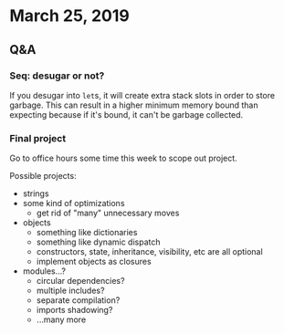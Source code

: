 # March 25, 2019

## Q&A

### Seq: desugar or not?

If you desugar into `let`s, it will create extra stack slots in order to store garbage. This can result in a higher minimum memory bound than expecting because if it's bound, it can't be garbage collected.

### Final project

Go to office hours some time this week to scope out project.

Possible projects:

* strings
* some kind of optimizations
    * get rid of "many" unnecessary moves
* objects
    * something like dictionaries
    * something like dynamic dispatch
    * constructors, state, inheritance, visibility, etc are all optional
    * implement objects as closures
* modules...?
    * circular dependencies?
    * multiple includes?
    * separate compilation?
    * imports shadowing?
    * ...many more